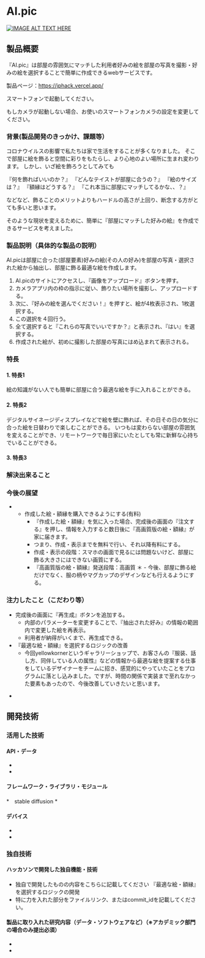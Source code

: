 # AI.pic

[![IMAGE ALT TEXT HERE](https://jphacks.com/wp-content/uploads/2022/08/JPHACKS2022_ogp.jpg)](https://www.youtube.com/watch?v=LUPQFB4QyVo)

## 製品概要
『AI.pic』は部屋の雰囲気にマッチした利用者好みの絵を部屋の写真を撮影・好みの絵を選択することで簡単に作成できるwebサービスです。

製品ページ：https://jphack.vercel.app/

スマートフォンで起動してください。

もしカメラが起動しない場合、お使いのスマートフォンカメラの設定を変更してください。

### 背景(製品開発のきっかけ、課題等）
コロナウイルスの影響で私たちは家で生活をすることが多くなりました。
そこで部屋に絵を飾ると空間に彩りをもたらし、より心地のよい場所に生まれ変わります。
しかし、いざ絵を飾ろうとしてみても

『何を飾ればいいのか？』
『どんなテイストが部屋に合うの？』
『絵のサイズは？』
『額縁はどうする？』
『これ本当に部屋にマッチしてるかな、、？』

などなど、飾ることのメリットよりもハードルの高さが上回り、断念する方がとても多いと思います。

そのような現状を変えるために、簡単に『部屋にマッチした好みの絵』を作成できるサービスを考えました。

### 製品説明（具体的な製品の説明）
AI.picは部屋に合った(部屋要素)好みの絵(その人の好み)を部屋の写真・選択された絵から抽出し、部屋に飾る最適な絵を作成します。

1. AI.picのサイトにアクセスし、『画像をアップロード』ボタンを押す。
2. カメラアプリ内の枠の指示に従い、飾りたい場所を撮影し、アップロードする。
3. 次に、『好みの絵を選んでください！』を押すと、絵が4枚表示され、1枚選択する。
4. この選択を４回行う。
5. 全て選択すると『これらの写真でいいですか？』と表示され、『はい』を選択する。
6. 作成された絵が、初めに撮影した部屋の写真にはめ込まれて表示される。

### 特長
#### 1. 特長1
絵の知識がない人でも簡単に部屋に合う最適な絵を手に入れることができる。
#### 2. 特長2
デジタルサイネージディスプレイなどで絵を壁に飾れば、その日その日の気分に合った絵を日替わりで楽しむことができる。
いつもは変わらない部屋の雰囲気を変えることができ、リモートワークで毎日家にいたとしても常に新鮮な心持ちでいることができる。
#### 3. 特長3

### 解決出来ること
### 今後の展望
* - 作成した絵・額縁を購入できるようにする(有料)
    - 『作成した絵・額縁』を気に入った場合、完成後の画面の『注文する』を押し、情報を入力すると数日後に『高画質版の絵・額縁』が家に届きます。
    - つまり、作成・表示までを無料で行い、それ以降有料にする。
    - 作成・表示の段階：スマホの画面で見るには問題ないけど、部屋に飾る大きさにはできない画質にする。
    - 『高画質版の絵・額縁』発送段階：高画質
＊ - 今後、部屋に飾る絵だけでなく、服の柄やマグカップのデザインなども行えるようにする。
### 注力したこと（こだわり等）
- 完成後の画面に『再生成』ボタンを追加する。
    - 内部のパラメーターを変更することで、『抽出された好み』の情報の範囲内で変更した絵を再表示。
    - 利用者が納得がいくまで、再生成できる。
- 『最適な絵・額縁』を選択するロジックの改善
    - 今回yellowkornerというギャラリーショップで、お客さんの『服装、話し方、同伴している人の属性』などの情報から最適な絵を提案する仕事をしているデザイナーをチームに招き、感覚的にやっていたことをプログラムに落とし込みました。ですが、時間の関係で実装まで至れなかった要素もあったので、今後改善していきたいと思います。
* 

## 開発技術
### 活用した技術
#### API・データ
* 
* 

#### フレームワーク・ライブラリ・モジュール
*　stable diffusion
* 

#### デバイス
* 
* 

### 独自技術
#### ハッカソンで開発した独自機能・技術
* 独自で開発したものの内容をこちらに記載してください
 『最適な絵・額縁』を選択するロジックの開発
* 特に力を入れた部分をファイルリンク、またはcommit_idを記載してください。

#### 製品に取り入れた研究内容（データ・ソフトウェアなど）（※アカデミック部門の場合のみ提出必須）
* 
* 
